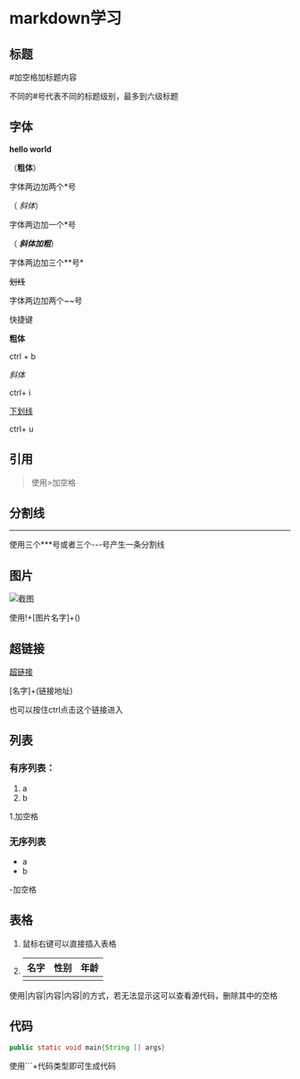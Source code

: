 # markdown学习

## 标题

#加空格加标题内容

不同的#号代表不同的标题级别，最多到六级标题

## 字体

**hello world**

（**粗体**）

字体两边加两个*号

（ *斜体*）

字体两边加一个*号

（ ***斜体加粗***）

字体两边加三个**号*

~~划线~~

字体两边加两个~~号

快捷键

**粗体**

ctrl + b

*斜体*

ctrl+ i

<u>下划线</u>

ctrl+ u

## 引用

> 使用>加空格

## 分割线

---

使用三个***号或者三个---号产生一条分割线

## 图片

![截图](C:\Users\17946\Pictures\Snipaste_2022-11-04_17-36-21.png)

使用!+[图片名字]+()

## 超链接

[超链接](123456.com)

[名字]+(链接地址)

也可以按住ctrl点击这个链接进入

## 列表

### 有序列表：

1. a
2. b

1.加空格

### 无序列表

- a
- b

-加空格

## 表格

1. 鼠标右键可以直接插入表格

2. | 名字 | 性别 | 年龄 |
   | ---- | ---- | ---- |
   |      |      |      |

使用|内容|内容|内容|的方式，若无法显示这可以查看源代码，删除其中的空格

## 代码

```java
public static void main{String [] args}
```

使用```+代码类型即可生成代码







